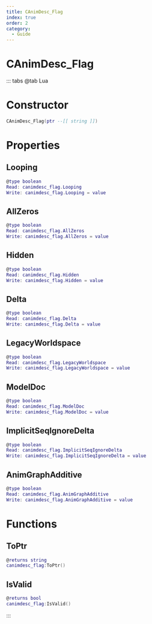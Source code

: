 ```yaml
---
title: CAnimDesc_Flag
index: true
order: 2
category:
  - Guide
---
```


# CAnimDesc_Flag

::: tabs
@tab Lua
# Constructor
```lua
CAnimDesc_Flag(ptr --[[ string ]])
```
# Properties
## Looping 
```lua
@type boolean
Read: canimdesc_flag.Looping
Write: canimdesc_flag.Looping = value
```
## AllZeros 
```lua
@type boolean
Read: canimdesc_flag.AllZeros
Write: canimdesc_flag.AllZeros = value
```
## Hidden 
```lua
@type boolean
Read: canimdesc_flag.Hidden
Write: canimdesc_flag.Hidden = value
```
## Delta 
```lua
@type boolean
Read: canimdesc_flag.Delta
Write: canimdesc_flag.Delta = value
```
## LegacyWorldspace 
```lua
@type boolean
Read: canimdesc_flag.LegacyWorldspace
Write: canimdesc_flag.LegacyWorldspace = value
```
## ModelDoc 
```lua
@type boolean
Read: canimdesc_flag.ModelDoc
Write: canimdesc_flag.ModelDoc = value
```
## ImplicitSeqIgnoreDelta 
```lua
@type boolean
Read: canimdesc_flag.ImplicitSeqIgnoreDelta
Write: canimdesc_flag.ImplicitSeqIgnoreDelta = value
```
## AnimGraphAdditive 
```lua
@type boolean
Read: canimdesc_flag.AnimGraphAdditive
Write: canimdesc_flag.AnimGraphAdditive = value
```
# Functions
## ToPtr
```lua
@returns string
canimdesc_flag:ToPtr()
```
## IsValid
```lua
@returns bool
canimdesc_flag:IsValid()
```

:::